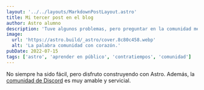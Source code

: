 ```yaml
---
layout: '../../layouts/MarkdownPostLayout.astro'
title: Mi tercer post en el blog
author: Astro alumno
description: 'Tuve algunos problemas, pero preguntar en la comunidad me ayudó mucho.'
image:
  url: 'https://astro.build/_astro/cover.8c80c458.webp'
  alt: 'La palabra comunidad con corazón.'
pubDate: 2022-07-15
tags: ['astro', 'aprender en público', 'contratiempos', 'comunidad']
---
```


No siempre ha sido fácil, pero disfruto construyendo con Astro. Además, la [comunidad de Discord](https://astro.build/chat) es muy amable y servicial.
